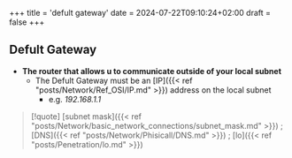 +++
title = 'defult gateway'
date = 2024-07-22T09:10:24+02:00
draft = false
+++

## Defult Gateway
- **The router that allows u to communicate outside of your local subnet**
	- The Defult Gateway must be an [IP]({{< ref "posts/Network/Ref_OSI/IP.md" >}}) address on the local subnet 
		- e.g. *192.168.1.1*



>[!quote] [subnet mask]({{< ref "posts/Network/basic_network_connections/subnet_mask.md" >}}) ; [DNS]({{< ref "posts/Network/Phisicall/DNS.md" >}}) ; [lo]({{< ref "posts/Penetration/lo.md" >}})